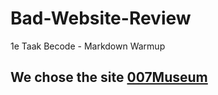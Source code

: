 # Bad-Website-Review
1e Taak Becode - Markdown Warmup


## We chose the site [007Museum](007museum.com)
